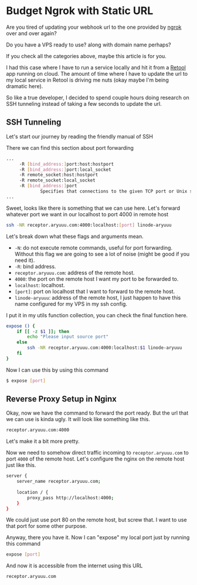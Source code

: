 # Budget Ngrok with Static URL

Are you tired of updating your webhook url to the one provided by [ngrok](https://ngrok.com/) over and over again?

Do you have a VPS ready to use? along with domain name perhaps?

If you check all the categories above, maybe this article is for you.

I had this case where I have to run a service locally and hit it from a [Retool](https://retool.com/) app running on cloud.
The amount of time where I have to update the url to my local service in Retool is driving me nuts (okay maybe I'm being dramatic here).

So like a true developer, I decided to spend couple hours doing research on SSH tunneling instead of taking a few seconds to update the url.

## SSH Tunneling

Let's start our journey by reading the friendly manual of SSH

There we can find this section about port forwarding

```sh
...
     -R [bind_address:]port:host:hostport
     -R [bind_address:]port:local_socket
     -R remote_socket:host:hostport
     -R remote_socket:local_socket
     -R [bind_address:]port
             Specifies that connections to the given TCP port or Unix socket on the remote (server) host are to be forwarded to the local side.
...
```

Sweet, looks like there is something that we can use here. Let's forward whatever port we want in our localhost to port 4000 in remote host

```sh
ssh -NR receptor.aryuuu.com:4000:localhost:[port] linode-aryuuu
```

Let's break down what these flags and arguments mean.

- `-N`: do not execute remote commands, useful for port forwarding. Without this flag we are going to see a lot of noise (might be good if you need it).
- `-R`: bind address.
- `receptor.aryuuu.com`: address of the remote host.
- `4000`: the port on the remote host I want my port to be forwarded to.
- `localhost`: localhost.
- `[port]`: port on localhost that I want to forward to the remote host.
- `linode-aryuuu`: address of the remote host, I just happen to have this name configured for my VPS in my ssh config.

I put it in my utils function collection, you can check the final function here.

```sh
expose () {
	if [[ -z $1 ]]; then
		echo "Please input source port"	
	else
		ssh -NR receptor.aryuuu.com:4000:localhost:$1 linode-aryuuu
	fi
}
```

Now I can use this by using this command

```sh
$ expose [port]
```

## Reverse Proxy Setup in Nginx

Okay, now we have the command to forward the port ready. But the url that we can use is kinda ugly. It will look like something like this.

```sh
receptor.aryuuu.com:4000
```

Let's make it a bit more pretty.

Now we need to somehow direct traffic incoming to `receptor.aryuuu.com` to port `4000` of the remote host.
Let's configure the nginx on the remote host just like this.

```sh
server {                                  
    server_name receptor.aryuuu.com;      
                                          
    location / {                          
        proxy_pass http://localhost:4000; 
    }                                     
}
```

We could just use port 80 on the remote host, but screw that. I want to use that port for some other purpose.

Anyway, there you have it. Now I can "expose" my local port just by running this command

```sh
expose [port]
```

And now it is accessible from the internet using this URL 

```sh
receptor.aryuuu.com
```
